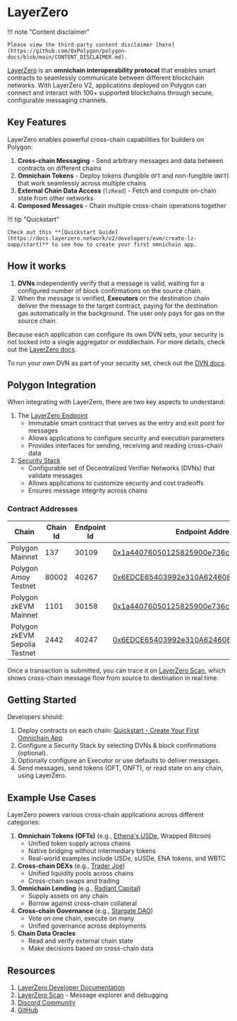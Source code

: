 # LayerZero

!!! note "Content disclaimer"

    Please view the third-party content disclaimer [here](https://github.com/0xPolygon/polygon-docs/blob/main/CONTENT_DISCLAIMER.md).

[LayerZero](https://layerzero.network) is an **omnichain interoperability protocol** that enables smart contracts to seamlessly communicate between different blockchain networks. With LayerZero V2, applications deployed on Polygon can connect and interact with 100+ supported blockchains through secure, configurable messaging channels.

## Key Features

LayerZero enables powerful cross-chain capabilities for builders on Polygon:

1. **Cross-chain Messaging** - Send arbitrary messages and data between contracts on different chains
2. **Omnichain Tokens** - Deploy tokens (fungible `OFT` and non-fungible `ONFT`) that work seamlessly across multiple chains
3. **External Chain Data Access** (`lzRead`) - Fetch and compute on-chain state from other networks
4. **Composed Messages** - Chain multiple cross-chain operations together

!!! tip "Quickstart"

    Check out this **[Quickstart Guide](https://docs.layerzero.network/v2/developers/evm/create-lz-oapp/start)** to see how to create your first omnichain app.

## How it works

1. **DVNs** independently verify that a message is valid, waiting for a configured number of block confirmations on the source chain.
2. When the message is verified, **Executors** on the destination chain deliver the message to the target contract, paying for the destination gas automatically in the background. The user only pays for gas on the source chain.

Because each application can configure its own DVN sets, your security is not locked into a single aggregator or middlechain. For more details, check out the [LayerZero docs](https://docs.layerzero.network/).

To run your own DVN as part of your security set, check out the [DVN docs](https://docs.layerzero.network/v2/developers/evm/off-chain/build-dvns).

## Polygon Integration

When integrating with LayerZero, there are two key aspects to understand:

1. The [LayerZero Endpoint](https://docs.layerzero.network/v2/home/protocol/layerzero-endpoint)
   - Immutable smart contract that serves as the entry and exit point for messages
   - Allows applications to configure security and execution parameters
   - Provides interfaces for sending, receiving and reading cross-chain data
2. [Security Stack](https://docs.layerzero.network/v2/home/modular-security/security-stack-dvns)
   - Configurable set of Decentralized Verifier Networks (DVNs) that validate messages
   - Allows applications to customize security and cost tradeoffs
   - Ensures message integrity across chains

### Contract Addresses

| Chain                         | Chain Id | Endpoint Id | Endpoint Address                                                                                                                                          |
| ----------------------------- | -------- | ----------- | --------------------------------------------------------------------------------------------------------------------------------------------------------- |
| Polygon Mainnet               | 137      | 30109       | [0x1a44076050125825900e736c501f859c50fE728c](https://layerzeroscan.com/api/explorer/polygon/address/0x1a44076050125825900e736c501f859c50fE728c)           |
| Polygon Amoy Testnet          | 80002    | 40267       | [0x6EDCE65403992e310A62460808c4b910D972f10f](https://layerzeroscan.com/api/explorer/amoy-testnet/address/0x6EDCE65403992e310A62460808c4b910D972f10f)      |
| Polygon zkEVM Mainnet         | 1101     | 30158       | [0x1a44076050125825900e736c501f859c50fE728c](https://layerzeroscan.com/api/explorer/zkevm/address/0x1a44076050125825900e736c501f859c50fE728c)             |
| Polygon zkEVM Sepolia Testnet | 2442     | 40247       | [0x6EDCE65403992e310A62460808c4b910D972f10f](https://layerzeroscan.com/api/explorer/zkpolygon-sepolia/address/0x6EDCE65403992e310A62460808c4b910D972f10f) |

Once a transaction is submitted, you can trace it on [LayerZero Scan](https://layerzeroscan.com/), which shows cross-chain message flow from source to destination in real time.

## Getting Started

Developers should:

1. Deploy contracts on each chain: [Quickstart - Create Your First Omnichain App](https://docs.layerzero.network/v2/developers/evm/create-lz-oapp/start)
2. Configure a Security Stack by selecting DVNs & block confirmations (optional).
3. Optionally configure an Executor or use defaults to deliver messages.
4. Send messages, send tokens (OFT, ONFT), or read state on any chain, using LayerZero.

## Example Use Cases

LayerZero powers various cross-chain applications across different categories:

1. **Omnichain Tokens (OFTs)** (e.g., [Ethena's USDe](https://ethena.fi/), Wrapped Bitcoin)
   - Unified token supply across chains
   - Native bridging without intermediary tokens
   - Real-world examples include USDe, sUSDe, ENA tokens, and WBTC
2. **Cross-chain DEXs** (e.g., [Trader Joe](https://traderjoexyz.com/))
   - Unified liquidity pools across chains
   - Cross-chain swaps and trading
3. **Omnichain Lending** (e.g., [Radiant Capital](https://radiant.capital/))
   - Supply assets on any chain
   - Borrow against cross-chain collateral
4. **Cross-chain Governance** (e.g., [Stargate DAO](https://stargate.finance/))
   - Vote on one chain, execute on many
   - Unified governance across deployments
5. **Chain Data Oracles**
   - Read and verify external chain state
   - Make decisions based on cross-chain data

## Resources

1. [LayerZero Developer Documentation](https://docs.layerzero.network/v2)
2. [LayerZero Scan](https://layerzeroscan.com/) - Message explorer and debugging
3. [Discord Community](https://discord.gg/layerzero)
4. [GitHub](https://github.com/LayerZero-Labs/)
